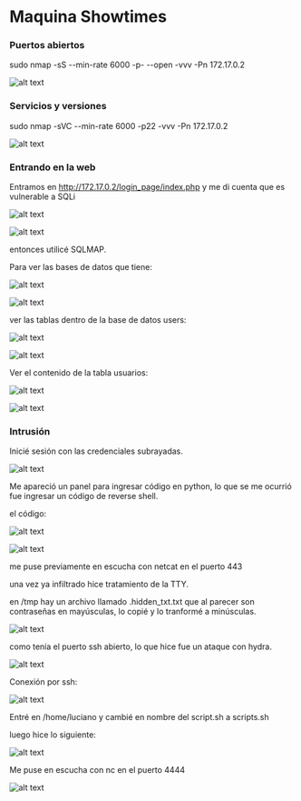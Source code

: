 # Maquina Showtimes

### Puertos abiertos

sudo nmap -sS --min-rate 6000 -p- --open -vvv -Pn 172.17.0.2

![alt text](image.png)

### Servicios y versiones

sudo nmap -sVC --min-rate 6000 -p22 -vvv -Pn 172.17.0.2

![alt text](image-1.png)

### Entrando en la web

Entramos en http://172.17.0.2/login_page/index.php y me di cuenta que es vulnerable a SQLi

![alt text](image-9.png)

![alt text](image-8.png)

entonces utilicé SQLMAP.


Para ver las bases de datos que tiene:

![alt text](image-2.png)

![alt text](image-3.png)


ver las tablas dentro de la base de datos users:

![alt text](image-4.png)

![alt text](image-5.png)

Ver el contenido de la tabla usuarios:

![alt text](image-6.png)

![alt text](image-7.png)

### Intrusión

Inicié sesión con las credenciales subrayadas.

![alt text](image-10.png)

Me apareció un panel para ingresar código en python, lo que se me ocurrió fue ingresar un código de reverse shell.

el código:

![alt text](image-11.png)

![alt text](image-12.png)

me puse previamente en escucha con netcat en el puerto 443

una vez ya infiltrado hice tratamiento de la TTY.

en /tmp hay un archivo llamado .hidden_txt.txt que al parecer son contraseñas en mayúsculas, lo copié y lo  tranformé a minúsculas.

![alt text](image-13.png)

como tenía el puerto ssh abierto, lo que hice fue un ataque con hydra.

![alt text](image-14.png)

Conexión por ssh:

![alt text](image-15.png)

Entré en /home/luciano y cambié en nombre del script.sh a scripts.sh

luego hice lo siguiente:

![alt text](image-16.png)


Me puse en escucha con nc en el puerto 4444

![alt text](image-17.png)